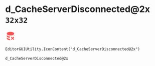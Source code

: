 # d_CacheServerDisconnected@2x `32x32`
<img src="/img/d_CacheServerDisconnected@2x.png" width=32 height=32>

``` CSharp
EditorGUIUtility.IconContent("d_CacheServerDisconnected@2x")
```
```
d_CacheServerDisconnected@2x
```

